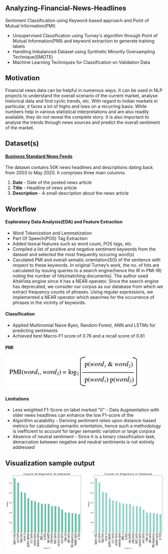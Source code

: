 ## Analyzing-Financial-News-Headlines
Sentiment Classification using Keyword-based approach and Point of Mutual Information(PMI)
* Unsupervised Classification using Turney's algorithm through Point of Mutual Information(PMI) and keyword extraction to generate training labels 
* Handling Imbalanced Dataset using Synthetic Minority Oversampling Technique(SMOTE)
* Machine Learning Techniques for Classification on Validation Data

## Motivation
Financial news data can be helpful in numerous ways. It can be used in NLP projects to understand the overall scenario of the current market, analyse historical data and find cyclic trends, etc. With regard to Indian markets in particular, it faces a lot of highs and lows on a recurring basis. While numbers help in various statistical interpretations and are also readily available, they do not reveal the complete story. It is also important to analyse the trends through news sources and predict the overall sentiment of the market.

## Dataset(s)
#### [Business Standard News Feeds](https://github.com/sinhasagar507/market-sentiment-analysis/tree/master/data)
The dataset contains 50K news headlines and descriptions dating back from 2003 to May 2020. It comprises three main columns:
1. **Date** - Date of the posted news article 
2. **Title** - Headline of news article 
3. **Description** - A small description about the news article 

## Workflow
#### Exploratory Data Analysis(EDA) and Feature Extraction 
   - Word Tokenization and Lemmatization 
   - Part Of Speech(POS) Tag Extraction 
   - Added lexical features such as word count, POS tags, etc.
   - Compiled a list of positive and negative sentiment keywords from the dataset and selected the most frequently occuring word(s)  
   - Caculated PMI and overall sematic orientation(SO) of the sentence with respect to these keywords. In original Turney’s work, the no. of  hits are calculated by issuing queries to a search engine(hence the IR in PMI-IR) noting the number of hits(matching documents). The author used AltaVista engine since it has a NEAR operator. Since the search engine has deprecated, we consider our corpus as our database from which we extract frequency counts of phrases. Using regular expressions, we implemented a NEAR operator which searches for the occurrence of phrases in the vicinity of keywords.
  
 
#### Classification
   - Applied Multinomial Naive Byes, Random Forest, ANN and LSTMs for predicting sentiments 
   - Achieved best Macro-F1 score of 0.76 and a recall score of 0.81 

#### PMI 
   ![PMI](images/pmi.png) 
   
#### Limitations 
   - Less weighted F1-Score on label marked "0" - Data Augmentation with older news headlines can enhance the low F1-score of the 
   - Algorithm scalability - Deriving sentiment relies upon distance-based metrics for calculating semantic orientation, hence such a methodology is inefficient to account for larger semantic variation or large corpora 
   - Absence of neutral sentiment - Since it is a binary classification task, demarcation between negative and neutral sentiments is not entirely addressed 

## Visualization sample output 
   ![N-Gram Visualization](images/N-Grams.jpg) 

    

